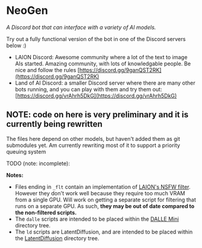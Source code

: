 # NeoGen
*A Discord bot that can interface with a variety of AI models.*

Try out a fully functional version of the bot in one of the Discord servers below :)
- LAION Discord: Awesome community where a lot of the text to image AIs started. Amazing community, with lots of knowledgable people. Be nice and follow the rules [https://discord.gg/9ganQST2RK](https://discord.gg/9ganQST2RK)
- Land of AI Discord: a smaller Discord server where there are many other bots running, and you can play with them and try them out: [https://discord.gg/vrAhrh5DkG](https://discord.gg/vrAhrh5DkG)

## NOTE: code on here is very preliminary and it is currently being rewritten
The files here depend on other models, but haven't added them as git submodules yet.
Am currently rewriting most of it to support a priority queuing system

TODO (note: incomplete):


**Notes:**
- Files ending in `_flt` contain an implementation of [LAION's NSFW filter](https://github.com/LAION-AI/CLIP-based-NSFW-Detector). However they don't work well because they require too much VRAM from a single GPU. Will work on getting a separate script for filtering that runs on a separate GPU.
As such, **they may be out of date compared to the non-filtered scripts.**
- The `dalle` scripts are intended to be placed within the [DALLE Mini](https://github.com/borisdayma/dalle-mini) directory tree.
- The `ld` scripts are LatentDiffusion, and are intended to be placed within the [LatentDiffusion](https://github.com/CompVis/latent-diffusion) directory tree.
